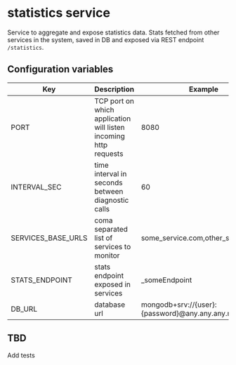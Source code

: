 # statistics service
Service to aggregate and expose statistics data. Stats fetched from other services in the system, saved in DB and 
exposed via REST endpoint `/statistics`.

## Configuration variables
|Key|Description|Example|Mandatory|
|---|---|---|---|
|PORT|TCP port on which application will listen incoming http requests|8080|Yes
|INTERVAL_SEC|time interval in seconds between diagnostic calls|60|Yes
|SERVICES_BASE_URLS|coma separated list of services to monitor|some_service.com,other_service.com|Yes
|STATS_ENDPOINT|stats endpoint exposed in services|_someEndpoint|Yes
|DB_URL|database url|mongodb+srv://{user}:{password}@any.any.any.net/<dbname>|Yes

## TBD
Add tests
